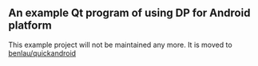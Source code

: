 An example Qt program of using DP for Android platform
------------------------------------------------------


This example project will not be maintained any more. It is moved to [benlau/quickandroid](https://github.com/benlau/quickandroid) 

